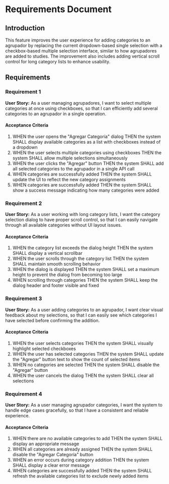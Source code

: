 # Requirements Document

## Introduction

This feature improves the user experience for adding categories to an agrupador by replacing the current dropdown-based single selection with a checkbox-based multiple selection interface, similar to how agrupadores are added to studies. The improvement also includes adding vertical scroll control for long category lists to enhance usability.

## Requirements

### Requirement 1

**User Story:** As a user managing agrupadores, I want to select multiple categories at once using checkboxes, so that I can efficiently add several categories to an agrupador in a single operation.

#### Acceptance Criteria

1. WHEN the user opens the "Agregar Categoría" dialog THEN the system SHALL display available categories as a list with checkboxes instead of a dropdown
2. WHEN the user selects multiple categories using checkboxes THEN the system SHALL allow multiple selections simultaneously
3. WHEN the user clicks the "Agregar" button THEN the system SHALL add all selected categories to the agrupador in a single API call
4. WHEN categories are successfully added THEN the system SHALL update the UI to reflect the new category assignments
5. WHEN categories are successfully added THEN the system SHALL show a success message indicating how many categories were added

### Requirement 2

**User Story:** As a user working with long category lists, I want the category selection dialog to have proper scroll control, so that I can easily navigate through all available categories without UI layout issues.

#### Acceptance Criteria

1. WHEN the category list exceeds the dialog height THEN the system SHALL display a vertical scrollbar
2. WHEN the user scrolls through the category list THEN the system SHALL maintain smooth scrolling behavior
3. WHEN the dialog is displayed THEN the system SHALL set a maximum height to prevent the dialog from becoming too large
4. WHEN scrolling through categories THEN the system SHALL keep the dialog header and footer visible and fixed

### Requirement 3

**User Story:** As a user adding categories to an agrupador, I want clear visual feedback about my selections, so that I can easily see which categories I have selected before confirming the addition.

#### Acceptance Criteria

1. WHEN the user selects categories THEN the system SHALL visually highlight selected checkboxes
2. WHEN the user has selected categories THEN the system SHALL update the "Agregar" button text to show the count of selected items
3. WHEN no categories are selected THEN the system SHALL disable the "Agregar" button
4. WHEN the user cancels the dialog THEN the system SHALL clear all selections

### Requirement 4

**User Story:** As a user managing agrupador categories, I want the system to handle edge cases gracefully, so that I have a consistent and reliable experience.

#### Acceptance Criteria

1. WHEN there are no available categories to add THEN the system SHALL display an appropriate message
2. WHEN all categories are already assigned THEN the system SHALL disable the "Agregar Categoría" button
3. WHEN an error occurs during category addition THEN the system SHALL display a clear error message
4. WHEN categories are successfully added THEN the system SHALL refresh the available categories list to exclude newly added items
